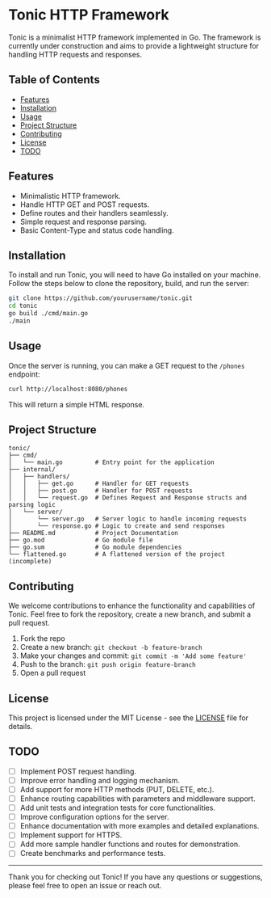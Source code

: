 # Tonic HTTP Framework

Tonic is a minimalist HTTP framework implemented in Go. The framework is currently under construction and aims to provide a lightweight structure for handling HTTP requests and responses.

## Table of Contents

- [Features](#features)
- [Installation](#installation)
- [Usage](#usage)
- [Project Structure](#project-structure)
- [Contributing](#contributing)
- [License](#license)
- [TODO](#todo)

## Features

- Minimalistic HTTP framework.
- Handle HTTP GET and POST requests.
- Define routes and their handlers seamlessly.
- Simple request and response parsing.
- Basic Content-Type and status code handling.

## Installation

To install and run Tonic, you will need to have Go installed on your machine. Follow the steps below to clone the repository, build, and run the server:

```sh
git clone https://github.com/yourusername/tonic.git
cd tonic
go build ./cmd/main.go
./main
```

## Usage

Once the server is running, you can make a GET request to the `/phones` endpoint:

```sh
curl http://localhost:8080/phones
```

This will return a simple HTML response.

## Project Structure

```
tonic/
├── cmd/
│   └── main.go         # Entry point for the application
├── internal/
│   ├── handlers/
│   │   ├── get.go      # Handler for GET requests
│   │   ├── post.go     # Handler for POST requests
│   │   └── request.go  # Defines Request and Response structs and parsing logic
│   └── server/
│       └── server.go   # Server logic to handle incoming requests
│       └── response.go # Logic to create and send responses
├── README.md           # Project Documentation
├── go.mod              # Go module file
├── go.sum              # Go module dependencies
└── flattened.go        # A flattened version of the project (incomplete)
```

## Contributing

We welcome contributions to enhance the functionality and capabilities of Tonic. Feel free to fork the repository, create a new branch, and submit a pull request.

1. Fork the repo
2. Create a new branch: `git checkout -b feature-branch`
3. Make your changes and commit: `git commit -m 'Add some feature'`
4. Push to the branch: `git push origin feature-branch`
5. Open a pull request

## License

This project is licensed under the MIT License - see the [LICENSE](LICENSE) file for details.

## TODO

- [ ] Implement POST request handling.
- [ ] Improve error handling and logging mechanism.
- [ ] Add support for more HTTP methods (PUT, DELETE, etc.).
- [ ] Enhance routing capabilities with parameters and middleware support.
- [ ] Add unit tests and integration tests for core functionalities.
- [ ] Improve configuration options for the server.
- [ ] Enhance documentation with more examples and detailed explanations.
- [ ] Implement support for HTTPS.
- [ ] Add more sample handler functions and routes for demonstration.
- [ ] Create benchmarks and performance tests.

---

Thank you for checking out Tonic! If you have any questions or suggestions, please feel free to open an issue or reach out.